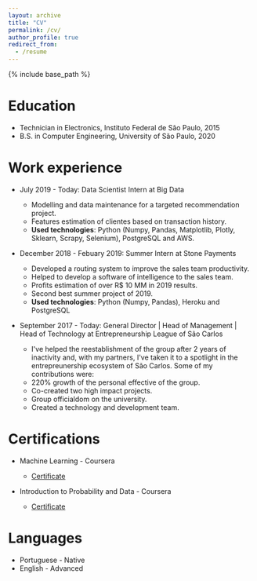 ```yaml
---
layout: archive
title: "CV"
permalink: /cv/
author_profile: true
redirect_from:
  - /resume
---
```


{% include base_path %}

Education
======
* Technician in Electronics, Instituto Federal de São Paulo, 2015
* B.S. in Computer Engineering, University of São Paulo, 2020

Work experience
======

* July 2019 - Today: Data Scientist Intern at Big Data
  - Modelling and data maintenance for a targeted recommendation project.
  - Features estimation of clientes based on transaction history.
  - **Used technologies**: Python (Numpy, Pandas, Matplotlib, Plotly, Sklearn, Scrapy, Selenium), PostgreSQL and AWS.

* December 2018 - Febuary 2019: Summer Intern at Stone Payments
  - Developed a routing system to improve the sales team productivity.
  - Helped to develop a software of intelligence to the sales team.
  - Profits estimation of over R$ 10 MM in 2019 results.
  - Second best summer project of 2019.
  - **Used technologies**: Python (Numpy, Pandas), Heroku and PostgreSQL
 
 * September 2017 - Today: General Director | Head of Management | Head of Technology at Entrepreneurship League of São Carlos
    - I've helped the reestablishment of the group after 2 years of inactivity and, with my partners, I've taken it to a spotlight in the entrepreunership ecosystem of São Carlos. Some of my contributions were:
    - 220% growth of the personal effective of the group.
    - Co-created two high impact projects.
    - Group officialdom on the university.
    - Created a technology and development team.

# Certifications

* Machine Learning - Coursera
  * [Certificate](https://www.coursera.org/account/accomplishments/certificate/UNQ8EKZ2XEVP)
  
* Introduction to Probability and Data - Coursera
  * [Certificate](https://www.coursera.org/account/accomplishments/certificate/UNQ8EKZ2XEVP)

Languages
======
* Portuguese - Native
* English - Advanced
